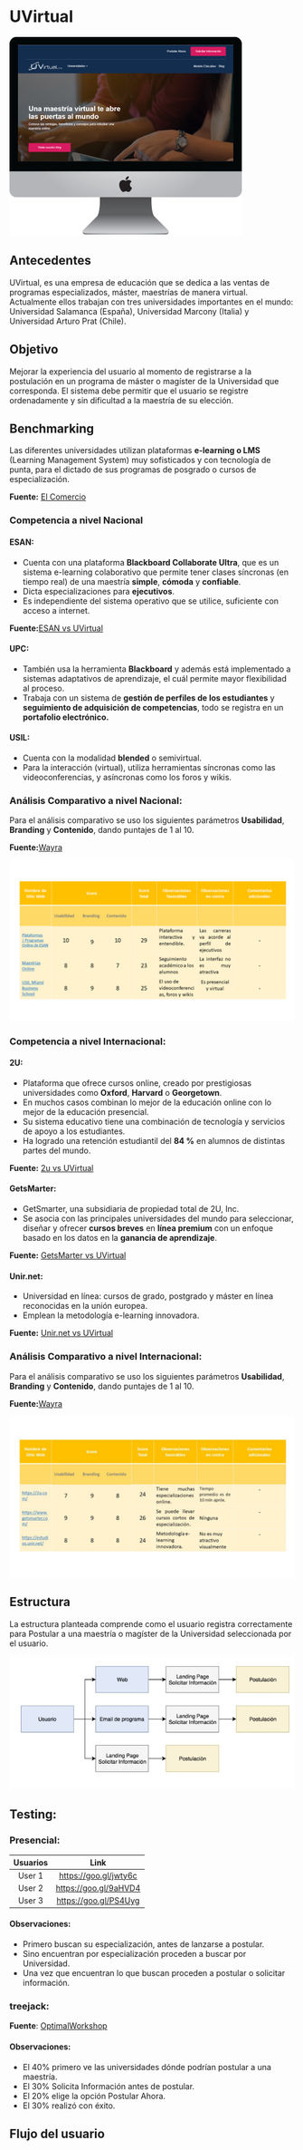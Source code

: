 # UVirtual

![UVirtual](assets/img/UVirtual.png)

## Antecedentes

UVirtual, es una empresa de educación que se dedica a las ventas de programas especializados, máster, maestrías de manera virtual. Actualmente ellos trabajan con tres universidades importantes en el mundo: Universidad Salamanca (España), Universidad Marcony (Italia) y Universidad Arturo Prat (Chile).

[](www.uvirtual.org)

## Objetivo

Mejorar la experiencia del usuario al momento de registrarse a la postulación en un programa de máster o magíster de la Universidad que corresponda.
El sistema debe permitir que el usuario se registre ordenadamente y sin dificultad a la maestría de su elección.

## Benchmarking

Las diferentes universidades utilizan plataformas **e-learning o LMS** (Learning Management System) muy sofisticados y con tecnología de punta, para el dictado de sus programas de posgrado o cursos de especialización.

**Fuente:** [El Comercio](https://bit.ly/2GNfK7L "El Comercio")

### Competencia a nivel Nacional

#### ESAN:

* Cuenta con una plataforma **Blackboard Collaborate Ultra**, que es un sistema e-learning colaborativo que permite tener clases síncronas (en tiempo real) de una maestría **simple**, **cómoda** y **confiable**.
* Dicta especializaciones para **ejecutivos**.
* Es independiente del sistema operativo que se utilice, suficiente con acceso a internet.

**Fuente:**[ESAN vs UVirtual](https://goo.gl/6V3FA3 "ESAN vs UVirtual")

#### UPC:

* También usa la herramienta **Blackboard** y además está implementado a sistemas adaptativos de aprendizaje, el cuál permite mayor flexibilidad al proceso.
* Trabaja con un sistema de **gestión de perfiles de los estudiantes** y **seguimiento de adquisición de competencias**, todo se registra en un **portafolio electrónico.**

#### USIL:

* Cuenta con la modalidad **blended** o semivirtual.
* Para la interacción (virtual), utiliza herramientas síncronas como las videoconferencias, y asíncronas como los foros y wikis.         

### Análisis Comparativo a nivel Nacional:

Para el análisis comparativo se uso los siguientes parámetros **Usabilidad**, **Branding** y **Contenido**, dando puntajes de 1 al 10.

**Fuente:**[Wayra](https://goo.gl/bfVLmm "Wayra")

![](assets/img/nacional.png)

### Competencia a nivel Internacional:

#### 2U:

* Plataforma que ofrece cursos online, creado por prestigiosas universidades como **Oxford**, **Harvard** o **Georgetown**.
* En muchos casos combinan lo mejor de la educación online con lo mejor de la educación presencial.
* Su sistema educativo tiene una combinación de tecnología y servicios de apoyo a los estudiantes.
* Ha logrado una retención estudiantil del **84 %** en alumnos de distintas partes del mundo.

**Fuente:** [2u vs UVirtual](https://bit.ly/2Mk2HNf "2u vs UVirtual")

#### GetsMarter:

* GetSmarter, una subsidiaria de propiedad total de 2U, Inc.
* Se asocia con las principales universidades del mundo para seleccionar, diseñar y ofrecer **cursos breves** en **línea premium** con un enfoque basado en los datos en la **ganancia de aprendizaje**.

**Fuente:** [GetsMarter vs UVirtual](https://bit.ly/2MfOp0V "GetsMarter vs UVirtual")

#### Unir.net:

* Universidad en línea: cursos de grado, postgrado y máster en línea reconocidas en la unión europea.
* Emplean la metodología e-learning innovadora.

**Fuente:** [Unir.net vs UVirtual](https://bit.ly/2Oydkt2 "UVirtual vs Unir.net")

### Análisis Comparativo a nivel Internacional:

Para el análisis comparativo se uso los siguientes parámetros **Usabilidad**, **Branding** y **Contenido**, dando puntajes de 1 al 10.

**Fuente:**[Wayra](https://goo.gl/bfVLmm "Wayra")

![](assets/img/internacional.jpg)

## Estructura

La estructura planteada comprende como el usuario registra correctamente para Postular a una maestría o magíster de la Universidad seleccionada por el usuario.

![](assets/img/flujo.jpg)

## Testing:

### Presencial:

|Usuarios|Link|
|:------:|:--:|
| User 1 |https://goo.gl/jwty6c |
| User 2 |https://goo.gl/9aHVD4 |
| User 3 |https://goo.gl/PS4Uyg |

#### Observaciones:

* Primero buscan su especialización, antes de lanzarse a postular.
* Sino encuentran por especialización proceden a buscar por Universidad.
* Una vez que encuentran lo que buscan proceden a postular o solicitar información.

### treejack:

**Fuente**: [OptimalWorkshop](https://goo.gl/mme6NN "OptimalWorkshop")

#### Observaciones:

* El 40% primero ve las universidades dónde podrían postular a una maestría.				
* El 30% Solicita Información antes de postular.				
* El 20% elige la opción Postular Ahora.
* El 30% realizó con éxito.				

## Flujo del usuario
